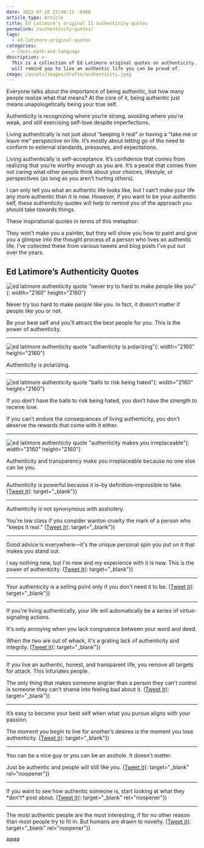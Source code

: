 ```yaml
---
date: 2022-07-16 23:48:11 -0400
article_type: Article
title: Ed Latimore's original 11 authenticity quotes
permalink: /authenticity-quotes/
tags:
  - ed-latimore-original-quotes
categories:
  - chess-math-and-language
description: >-
  This is a collection of Ed Latimore original quotes on authenticity.  These
  will remind you to live an authentic life you can be proud of. 
image: /assets/images/drafts/authenticity.jpeg
---
```

Everyone talks about the importance of being authentic, but how many people realize what that means? At the core of it, being authentic just means unapologetically being your true self.

Authenticity is recognizing where you’re strong, avoiding where you’re weak, and still exercising self-love despite imperfections.

Living authentically is not just about “keeping it real” or having a “take me or leave me” perspective on life. It’s mostly about letting go of the need to conform to external standards, pressures, and expectations.

Living authentically is self-acceptance. It’s confidence that comes from realizing that you’re worthy enough as you are. It’s a peace that comes from not caring what other people think about your choices, lifestyle, or perspectives (as long as you aren’t hurting others).

I can only tell you what an authentic life looks like, but I can’t make your life any more authentic than it is now. However, if you want to be your authentic self, these authenticity quotes will help to remind you of the approach you should take towards things.

These inspirational quotes in terms of this metaphor:

They won’t make you a painter, but they will show you how to paint and give you a glimpse into the thought process of a person who lives an authentic life. I've collected these from various tweets and blog posts I’ve put out over the years.

## Ed Latimore’s Authenticity Quotes

![ed latimore authenticity quote &quot;never try to hard to make people like you&quot;](/assets/images/posts/nevertrytomakepeoplelikeyou.png){: width="2160" height="2160"}

Never try too hard to make people like you. In fact, it doesn’t matter if people like you or not.

Be your best self and you’ll attract the best people for you. This is the power of authenticity.&nbsp;

---

![ed latimore authenticity quote &quot;authenticity is polarizing&quot;](/assets/images/posts/authenticityispolarizing.png){: width="2160" height="2160"}

Authenticity is polarizing.&nbsp;

---

![ed latimore authenticity quote &quot;balls to risk being hated&quot;](/assets/images/posts/ballstoriskbeinghated.png){: width="2160" height="2160"}

If you don’t have the balls to risk being hated, you don’t have the strength to receive love.

If you can’t endure the consequences of living authenticity, you don’t deserve the rewards that come with it either.

---

![ed latimore authenticity quote &quot;authenticity makes you irreplaceable&quot;](/assets/images/posts/authenticitymakesyouirreplaceable.png){: width="2160" height="2160"}

Authenticity and transparency make you irreplaceable because no one else can be you.&nbsp;

---

Authenticity is powerful because it is–by definition–impossible to fake. ([Tweet it](https://twitter.com/EdLatimore/status/1091371263229083653){: target="_blank"})

---

Authenticity is not synonymous with assholery.

You're low class if you consider wanton cruelty the mark of a person who "keeps it real." ([Tweet it](https://twitter.com/EdLatimore/status/1200879853014265856){: target="_blank"})

---

Good advice is everywhere—it's the unique personal spin you put on it that makes you stand out.

I say nothing new, but I'm new and my experience with it is new. This is the power of authenticity. ([Tweet it](https://twitter.com/EdLatimore/status/1290709280925130752){: target="_blank"})

---

Your authenticity is a selling point only if you don't need it to be. ([Tweet it](https://twitter.com/EdLatimore/status/1218162983198756865){: target="_blank"})

---

If you're living authentically, your life will automatically be a series of virtue-signaling actions.

It's only annoying when you lack congruence between your word and deed.

When the two are out of whack, it's a grating lack of authenticity and integrity. ([Tweet it](https://twitter.com/EdLatimore/status/1065911536324149248){: target="_blank"})

---

If you live an authentic, honest, and transparent life, you remove all targets for attack. This infuriates people.

The only thing that makes someone angrier than a person they can't control is someone they can't shame into feeling bad about it. ([Tweet it](https://twitter.com/EdLatimore/status/1223938621759217664){: target="_blank"})

---

It’s easy to become your best self when what you pursue aligns with your passion.&nbsp;

The moment you begin to live for another’s desires is the moment you lose authenticity. ([Tweet it](https://twitter.com/EdLatimore/status/1190080084788613120){: target="_blank"})

---

You can be a nice guy or you can be an asshole. It doesn't matter.

Just be authentic and people will still like you. ([Tweet it](https://twitter.com/EdLatimore/status/1057816422129262592){: target="_blank" rel="noopener"})

---

If you want to see how authentic someone is, start looking at what they \*don't\* post about. ([Tweet it](https://twitter.com/EdLatimore/status/1487653527514189826){: target="_blank" rel="noopener"})

---

The most authentic people are the most interesting, if for no other reason than most people try to fit in. But humans are drawn to novelty. ([Tweet it](https://twitter.com/EdLatimore/status/1100587920203882496){: target="_blank" rel="noopener"})

\####